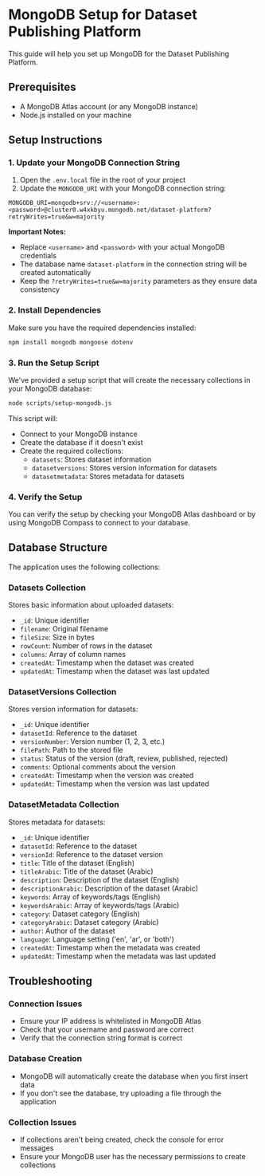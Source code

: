 # MongoDB Setup for Dataset Publishing Platform

This guide will help you set up MongoDB for the Dataset Publishing Platform.

## Prerequisites

- A MongoDB Atlas account (or any MongoDB instance)
- Node.js installed on your machine

## Setup Instructions

### 1. Update your MongoDB Connection String

1. Open the `.env.local` file in the root of your project
2. Update the `MONGODB_URI` with your MongoDB connection string:

```
MONGODB_URI=mongodb+srv://<username>:<password>@cluster0.w4xkbyu.mongodb.net/dataset-platform?retryWrites=true&w=majority
```

**Important Notes:**
- Replace `<username>` and `<password>` with your actual MongoDB credentials
- The database name `dataset-platform` in the connection string will be created automatically
- Keep the `?retryWrites=true&w=majority` parameters as they ensure data consistency

### 2. Install Dependencies

Make sure you have the required dependencies installed:

```bash
npm install mongodb mongoose dotenv
```

### 3. Run the Setup Script

We've provided a setup script that will create the necessary collections in your MongoDB database:

```bash
node scripts/setup-mongodb.js
```

This script will:
- Connect to your MongoDB instance
- Create the database if it doesn't exist
- Create the required collections:
  - `datasets`: Stores dataset information
  - `datasetversions`: Stores version information for datasets
  - `datasetmetadata`: Stores metadata for datasets

### 4. Verify the Setup

You can verify the setup by checking your MongoDB Atlas dashboard or by using MongoDB Compass to connect to your database.

## Database Structure

The application uses the following collections:

### Datasets Collection
Stores basic information about uploaded datasets:
- `_id`: Unique identifier
- `filename`: Original filename
- `fileSize`: Size in bytes
- `rowCount`: Number of rows in the dataset
- `columns`: Array of column names
- `createdAt`: Timestamp when the dataset was created
- `updatedAt`: Timestamp when the dataset was last updated

### DatasetVersions Collection
Stores version information for datasets:
- `_id`: Unique identifier
- `datasetId`: Reference to the dataset
- `versionNumber`: Version number (1, 2, 3, etc.)
- `filePath`: Path to the stored file
- `status`: Status of the version (draft, review, published, rejected)
- `comments`: Optional comments about the version
- `createdAt`: Timestamp when the version was created
- `updatedAt`: Timestamp when the version was last updated

### DatasetMetadata Collection
Stores metadata for datasets:
- `_id`: Unique identifier
- `datasetId`: Reference to the dataset
- `versionId`: Reference to the dataset version
- `title`: Title of the dataset (English)
- `titleArabic`: Title of the dataset (Arabic)
- `description`: Description of the dataset (English)
- `descriptionArabic`: Description of the dataset (Arabic)
- `keywords`: Array of keywords/tags (English)
- `keywordsArabic`: Array of keywords/tags (Arabic)
- `category`: Dataset category (English)
- `categoryArabic`: Dataset category (Arabic)
- `author`: Author of the dataset
- `language`: Language setting ('en', 'ar', or 'both')
- `createdAt`: Timestamp when the metadata was created
- `updatedAt`: Timestamp when the metadata was last updated

## Troubleshooting

### Connection Issues
- Ensure your IP address is whitelisted in MongoDB Atlas
- Check that your username and password are correct
- Verify that the connection string format is correct

### Database Creation
- MongoDB will automatically create the database when you first insert data
- If you don't see the database, try uploading a file through the application

### Collection Issues
- If collections aren't being created, check the console for error messages
- Ensure your MongoDB user has the necessary permissions to create collections 